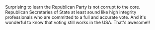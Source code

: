 Surprising to learn the Republican Party is not corrupt to the core. Republican Secretaries of State at least sound like high integrity professionals who are committed to a full and accurate vote. And it's wonderful to know that voting still works in the USA. That's awesome!!
